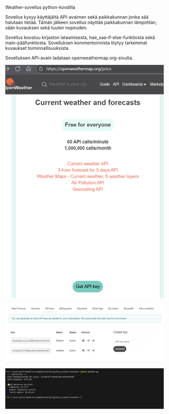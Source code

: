Weather-sovellus python-koodilla

Sovellus kysyy käyttäjältä API-avaimen sekä paikkakunnan jonka sää halutaan tietää. Tämän
jälkeen sovellus näyttää paikkakunnan lämpötilan, sään kuvauksen sekä tuulen nopeuden.

Sovellus koostuu kirjaston lataamisesta, hae_saa-if-else-funktiosta sekä main-pääfunktiosta.
Sovelluksen kommentoinnista löytyy tarkemmat kuvaukset toiminnallisuuksista.

Sovelluksen API-avain ladataan openweathermap.org-sivulta.

<img src="kuvat/kuva1.png" alt="Kuvateksti" title="Tämä näkyy tooltipinä">

![API-avain](kuvat/kuva2.png)

![Sovellus käytännössä](kuvat/kuva3.png)


